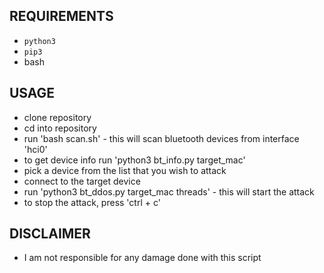 ## REQUIREMENTS
- `python3`
- `pip3`
- bash
## USAGE
- clone repository
- cd into repository
- run 'bash scan.sh' - this will scan bluetooth devices from interface 'hci0'
- to get device info run 'python3 bt_info.py target_mac'
- pick a device from the list that you wish to attack
- connect to the target device
- run 'python3 bt_ddos.py target_mac threads' - this will start the attack
- to stop the attack, press 'ctrl + c'

## DISCLAIMER
- I am not responsible for any damage done with this script

